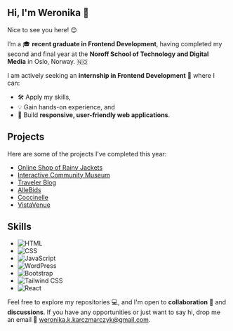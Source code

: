 ## Hi, I'm Weronika 👋
Nice to see you here! 😊

I’m a 🎓 **recent graduate in Frontend Development**, having completed my second and final year at the **Noroff School of Technology and Digital Media** in Oslo, Norway. 🇳🇴  

I am actively seeking an **internship in Frontend Development** 🚀 where I can:  
- 🛠️ Apply my skills,  
- 💡 Gain hands-on experience, and  
- 🌟 Build **responsive, user-friendly web applications**.
  
## Projects

Here are some of the projects I've completed this year:

- [Online Shop of Rainy Jackets](https://symphonious-chimera-772650.netlify.app) 
- [Interactive Community Museum](https://weronikaprojectsemester.netlify.app) 
- [Traveler Blog](https://lucent-seahorse-1fd175.netlify.app)
- [AlleBids](https://harmonious-stardust-2e08de.netlify.app) 
- [Coccinelle](https://wercia-bejbe-app2.netlify.app) 
- [VistaVenue](https://vistavenue.netlify.app) 

## Skills

- ![HTML](https://img.shields.io/badge/-HTML5-E34F26?style=flat-square&logo=html5&logoColor=white)  
- ![CSS](https://img.shields.io/badge/-CSS3-1572B6?style=flat-square&logo=css3&logoColor=white)  
- ![JavaScript](https://img.shields.io/badge/-JavaScript-F7DF1E?style=flat-square&logo=javascript&logoColor=black)  
- ![WordPress](https://img.shields.io/badge/-WordPress-21759B?style=flat-square&logo=wordpress&logoColor=white)  
- ![Bootstrap](https://img.shields.io/badge/-Bootstrap-7952B3?style=flat-square&logo=bootstrap&logoColor=white)  
- ![Tailwind CSS](https://img.shields.io/badge/-Tailwind%20CSS-38B2AC?style=flat-square&logo=tailwind-css&logoColor=white)  
- ![React](https://img.shields.io/badge/-React-61DAFB?style=flat-square&logo=react&logoColor=black)  

Feel free to explore my repositories 💻, and I'm open to **collaboration** 🤝 and **discussions**. If you have any opportunities or just want to say hi, drop me an email 📩 [weronika.k.karczmarczyk@gmail.com](mailto:weronika.k.karczmarczyk@gmail.com). 

